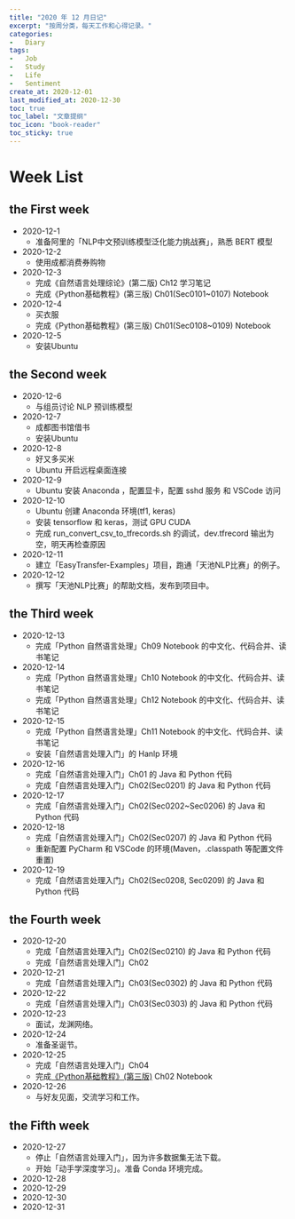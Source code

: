 ```yaml
---
title: "2020 年 12 月日记"
excerpt: "按周分类，每天工作和心得记录。"
categories:
-   Diary
tags:
-   Job
-   Study
-   Life
-   Sentiment
create_at: 2020-12-01
last_modified_at: 2020-12-30
toc: true
toc_label: "文章提纲"
toc_icon: "book-reader"
toc_sticky: true
---
```


# Week List

## the First week

-   2020-12-1
    -   准备阿里的「NLP中文预训练模型泛化能力挑战赛」，熟悉 BERT 模型
-   2020-12-2
    -   使用成都消费券购物
-   2020-12-3
    -   完成《自然语言处理综论》(第二版) Ch12 学习笔记
    -   完成《Python基础教程》(第三版) Ch01(Sec0101~0107) Notebook
-   2020-12-4
    -   买衣服
    -   完成《Python基础教程》(第三版) Ch01(Sec0108~0109) Notebook
-   2020-12-5
    -   安装Ubuntu

## the Second week

-   2020-12-6
    -   与组员讨论 NLP 预训练模型
-   2020-12-7
    -   成都图书馆借书
    -   安装Ubuntu
-   2020-12-8
    -   好又多买米
    -   Ubuntu 开启远程桌面连接
-   2020-12-9
    -   Ubuntu 安装 Anaconda ，配置显卡，配置 sshd 服务 和 VSCode 访问
-   2020-12-10
    -   Ubuntu 创建 Anaconda 环境(tf1, keras)
    -   安装 tensorflow 和 keras，测试 GPU CUDA
    -   完成 run_convert_csv_to_tfrecords.sh 的调试，dev.tfrecord 输出为空，明天再检查原因
-   2020-12-11
    -   建立「EasyTransfer-Examples」项目，跑通「天池NLP比赛」的例子。
-   2020-12-12
    -   撰写「天池NLP比赛」的帮助文档，发布到项目中。

## the Third week

-   2020-12-13
    -   完成「Python 自然语言处理」Ch09 Notebook 的中文化、代码合并、读书笔记
-   2020-12-14
    -   完成「Python 自然语言处理」Ch10 Notebook 的中文化、代码合并、读书笔记
    -   完成「Python 自然语言处理」Ch12 Notebook 的中文化、代码合并、读书笔记
-   2020-12-15
    -   完成「Python 自然语言处理」Ch11 Notebook 的中文化、代码合并、读书笔记
    -   安装「自然语言处理入门」的 Hanlp 环境
-   2020-12-16
    -   完成「自然语言处理入门」Ch01 的 Java 和 Python 代码
    -   完成「自然语言处理入门」Ch02(Sec0201) 的 Java 和 Python 代码
-   2020-12-17
    -   完成「自然语言处理入门」Ch02(Sec0202~Sec0206) 的 Java 和 Python 代码
-   2020-12-18
    -   完成「自然语言处理入门」Ch02(Sec0207) 的 Java 和 Python 代码
    -   重新配置 PyCharm 和 VSCode 的环境(Maven，.classpath 等配置文件重置)
-   2020-12-19
    -   完成「自然语言处理入门」Ch02(Sec0208, Sec0209) 的 Java 和 Python 代码

## the Fourth week

-   2020-12-20
    -   完成「自然语言处理入门」Ch02(Sec0210) 的 Java 和 Python 代码
    -   完成「自然语言处理入门」Ch02
-   2020-12-21
    -   完成「自然语言处理入门」Ch03(Sec0302) 的 Java 和 Python 代码
-   2020-12-22
    -   完成「自然语言处理入门」Ch03(Sec0303) 的 Java 和 Python 代码
-   2020-12-23
    -   面试，龙渊网络。
-   2020-12-24
    -   准备圣诞节。
-   2020-12-25
    -   完成「自然语言处理入门」Ch04
    -   完成[《Python基础教程》(第三版)](https://github.com/zhuyuanxiang/BeginningPython-3rd) Ch02 Notebook
-   2020-12-26
    -   与好友见面，交流学习和工作。

## the Fifth week

-   2020-12-27
    -   停止「自然语言处理入门」，因为许多数据集无法下载。
    -   开始「动手学深度学习」。准备 Conda 环境完成。
-   2020-12-28
-   2020-12-29
-   2020-12-30
-   2020-12-31
